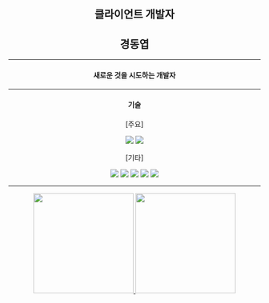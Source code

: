 ## <center>클라이언트 개발자</center>

## <center>경동엽</center>

***

#### <center>새로운 것을 시도하는 개발자</center>

<center>  

</center>

***

#### <center>기술</center>

<center>[주요]</center>
<p align="center">
 <img src="https://img.shields.io/badge/-Unity-black?logo=Unity&logoColor=white">
 <img src="https://img.shields.io/badge/-C%23-blue?logo=csharp&logoColor=white">
</p>

<center>[기타]</center>
<p align="center">
 <img src="https://img.shields.io/badge/C++-00599C?style=badge&logo=Cplusplus&logoColor=white">
<img src="https://img.shields.io/badge/-UE5-white?logo=unrealengine&logoColor=white&color=%230E1128">
 <img src="https://img.shields.io/badge/-WinAPI-blue?logo=windows%20xp&logoColor=white">
 <img src="https://img.shields.io/badge/-DX12-blue">
 <img src="https://img.shields.io/badge/-Godot-purple?logo=godotengine&logoColor=white">
</p>

***

<p align="center">
<a href="https://ddongyeop.notion.site/ee700390ba1b4383b291a7e0bb304288?pvs=4" target="_blank">
 <img src="https://cdn.digitaltoday.co.kr/news/photo/202008/244369_212315_639.jpg" width="200" height="200" margin="100">

<a href="https://ddongyeop.tistory.com/" target="_blank">
 <img src="https://i.namu.wiki/i/Jz0MFNR7_7LHx1Yda0Hy6929g3BD5fWmaARdUMMFPkFIAVC_ewY7BEcoIGhepmTKRBKmSxRSUBjI7pklIZLaAA.svg" width="200" height="200">
<a>
</p>